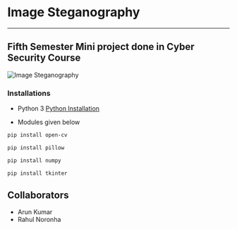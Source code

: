 # **Image Steganography**
---
## Fifth Semester Mini project done in **Cyber Security** Course
![Image Steganography](https://media.wired.com/photos/594db1717c1bde11fe06f341/master/w_2560%2Cc_limit/hidden_data-01.png)
### Installations
* Python 3 
[Python Installation](https://www.python.org/downloads/)

* Modules given below

```Bash
pip install open-cv

pip install pillow

pip install numpy

pip install tkinter

```
## Collaborators
* Arun Kumar
* Rahul Noronha
